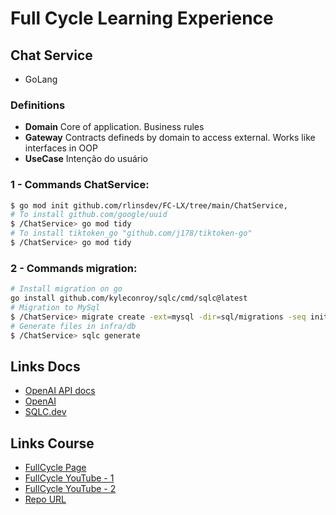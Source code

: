 # Full Cycle Learning Experience

## Chat Service
* GoLang

### Definitions
* **Domain** Core of application. Business rules
* **Gateway** Contracts defineds by domain to access external. Works like interfaces in OOP
* **UseCase** Intenção do usuário

### 1 - Commands ChatService:
```Bash
$ go mod init github.com/rlinsdev/FC-LX/tree/main/ChatService,
# To install github.com/google/uuid
$ /ChatService> go mod tidy
# To install tiktoken_go "github.com/j178/tiktoken-go" 
$ /ChatService> go mod tidy
```

### 2 - Commands migration:
```Bash
# Install migration on go
go install github.com/kyleconroy/sqlc/cmd/sqlc@latest
# Migration to MySql 
$ /ChatService> migrate create -ext=mysql -dir=sql/migrations -seq init
# Generate files in infra/db
$ /ChatService> sqlc generate
```


## Links Docs
* [OpenAI API docs](https://platform.openai.com/docs/api-reference/introduction)
* [OpenAI](https://openai.com/)
* [SQLC.dev](https://sqlc.dev/)

## Links Course
* [FullCycle Page](https://fcexperience.fullcycle.com.br/evento/)
* [FullCycle YouTube - 1](https://www.youtube.com/watch?v=UugkE-OeE4E)
* [FullCycle YouTube - 2](https://www.youtube.com/watch?v=lstRv2q-sOI)
* [Repo URL](https://github.com/devfullcycle/fclx)


